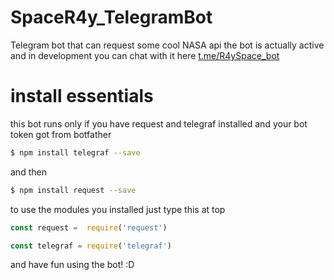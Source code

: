 # SpaceR4y_TelegramBot
Telegram bot that can request some cool NASA api 
the bot is actually active and in development you can chat with it here [t.me/R4ySpace_bot](t.me/R4ySpace_bot)



# install essentials
this bot runs only if you have request and telegraf installed and your bot token got from botfather

```bash 
$ npm install telegraf --save 
```
and then

```bash 
$ npm install request --save 
```
to use the modules you installed just type this at top
```JavaScript 
const request =  require('request')

const telegraf = require('telegraf')
```
and have fun using the bot! :D
